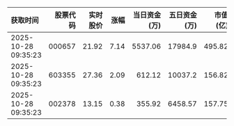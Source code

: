 | 获取时间                |   股票代码 |   实时股价 |   涨幅 |   当日资金(万) |   五日资金(万) |   市值(亿) |   流通市值(亿) |   换手率 |
|:--------------------|-------:|-------:|-----:|----------:|----------:|--------:|----------:|------:|
| 2025-10-28 09:35:23 | 000657 |  21.92 | 7.14 |   5537.06 |  17984.9  |  495.82 |    314.3  |  2.61 |
| 2025-10-28 09:35:23 | 603355 |  27.36 | 2.09 |    612.12 |  10037.2  |  156.82 |    156.82 |  0.29 |
| 2025-10-28 09:35:23 | 002378 |  13.15 | 0.38 |    355.92 |   6458.57 |  157.75 |    156.92 |  0.68 |